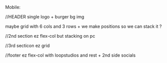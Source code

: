 Mobile:

//HEADER
single logo + burger
bg img

maybe grid with 6 cols and 3 rows + we make positions so we can stack it ?

//2nd section
ez flex-col but stacking on pc

//3rd secticon
ez grid

//footer
ez flex-col with loopstudios and rest + 2nd side socials
